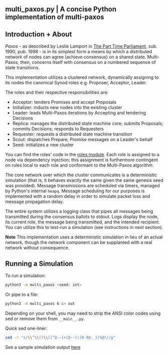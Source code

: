 ## multi_paxos.py | A concise Python implementation of multi-paxos

## Introduction + About

*Paxos* - as described by Leslie Lamport in <ins>The Part Time Parliament</ins>, sub. 1990, pub. 1998 - is in its simplest form a means by which a distributed network of nodes can agree (achieve consensus) on a shared state. Multi-Paxos, then, concerns itself with consensus on a numbered sequence of state transitions.

This implementation utilizes a clustered network, dynamically assigning to its nodes the canonical Synod roles e.g. Proposer, Acceptor, Leader.

The roles and their respective responsibilities are:

- Acceptor: tenders Promises and accept Proposals
- Initializer: inducts new nodes into the existing cluster
- Leader: leads Multi-Paxos iterations by Accepting and tendering Decisions
- Replica: manages the distributed state machine core; submits Proposals; commits Decisions; responds to Requesters
- Requester: requests a distributed state machine transition
- Scout: dispatches Prepare, Promise messages on a Leader's behalf
- Seed: initializes a new cluster

You can find the roles' code in the [roles module](multi_paxos/roles). Each role is assigned to a node via dependency injection; this assignment is furthermore contingent on rules local to each role and conformant to the Multi-Paxos algorithm.

The core network over which the cluster communicates is a deterministic simulation (that is, it behaves exactly the same given the same genesis seed was provided). Message transmissions are scheduled via timers, managed by Python's internal `heapq`. Message scheduling for our purposes is implemented with a random delay in order to simulate packet loss and message propagation delay.

The entire system utilizes a logging class that pipes all messages being transmitted during the consensus ballots to stdout. Logs display the node, its current role, the message being transmitted, and the intended recipient. You can utilize this to test-run a simulation (see instructions in next section).

**Note** This implementation uses a deterministic simulation in lieu of an actual network, though the network component can be supplanted with a real network without consequence.

## Running a Simulation

To run a simulation:

```bash
python3 -m multi_paxos <seed: int>
```

Or pipe to a file:

```bash
python3 -m multi_paxos 6 &> out
```

Depending on your shell, you may need to strip the ANSI color codes using sed or remove them from `__main__.py`.

Quick sed one-liner:

```bash
sed -r "s/\\^\\[(\\[[^@-~]+[@-~]|[0-9@-_]|%@)//g"
```

See a sample simulation output [here](docs/simulation.txt)
